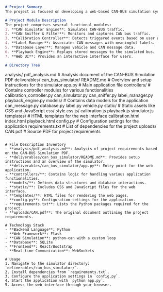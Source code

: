 ```markdown
# Project Summary
The project is focused on developing a web-based CAN-BUS simulation system that allows vehicle manufacturers and developers to emulate CAN-BUS communication without physical hardware. It provides tools for simulating, analyzing, and managing CAN messages, facilitating event detection, calibration, and data storage through an intuitive web interface.

# Project Module Description
The project comprises several functional modules:
1. **CAN Simulator Engine**: Simulates CAN-BUS traffic.
2. **CAN Sniffer & Filter**: Monitors and captures CAN bus traffic.
3. **Calibration Controller**: Detects triggered events based on user actions.
4. **Label Manager**: Associates CAN messages with meaningful labels.
5. **Database Layer**: Manages vehicle and CAN message data.
6. **Playback Engine**: Replays stored messages to the simulated bus.
7. **Web UI**: Provides an interactive interface for users.

# Directory Tree
```
analysis/
    pdf_analysis.md           # Analysis document of the CAN-BUS Simulation PDF
deliverables/
    can_bus_simulator/
        README.md             # Overview and setup instructions for the simulator
        app.py                # Main application file
        controllers/          # Contains controller modules for various functionalities
            calibration_controller.py
            can_simulator.py
            can_sniffer.py
            label_manager.py
            playback_engine.py
        models/               # Contains data models for the application
            can_message.py
            database.py
            label.py
            vehicle.py
        static/               # Static assets like CSS and JavaScript
            css/
                style.css
            js/
                calibration.js
                playback.js
                simulator.js
        templates/            # HTML templates for the web interface
            calibration.html
            index.html
            playback.html
        config.py             # Configuration settings for the application
        requirements.txt      # List of dependencies for the project
uploads/
    CAN.pdf                   # Source PDF for project requirements
```

# File Description Inventory
- **analysis/pdf_analysis.md**: Analysis of project requirements based on the CAN-BUS Simulation PDF.
- **deliverables/can_bus_simulator/README.md**: Provides setup instructions and an overview of the simulator.
- **deliverables/can_bus_simulator/app.py**: Entry point for the web application.
- **controllers/**: Contains logic for handling various application functionalities.
- **models/**: Defines data structures and database interactions.
- **static/**: Includes CSS and JavaScript files for the web interface.
- **templates/**: HTML files for rendering the web pages.
- **config.py**: Configuration settings for the application.
- **requirements.txt**: Lists the Python packages required for the project.
- **uploads/CAN.pdf**: The original document outlining the project requirements.

# Technology Stack
- **Backend Language**: Python
- **Web Framework**: Flask
- **CAN Simulation**: python-can with a custom loop
- **Database**: SQLite
- **Frontend**: React/Bootstrap
- **Real-time Communication**: WebSockets

# Usage
1. Navigate to the simulator directory: `deliverables/can_bus_simulator/`.
2. Install dependencies from `requirements.txt`.
3. Configure the application settings in `config.py`.
4. Start the application with `python app.py`.
5. Access the web interface through your browser.
